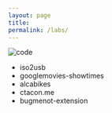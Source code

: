 ```yaml
---
layout: page
title:
permalink: /labs/
---
```


![code](/onclick/post_images/labs/code.png)

- iso2usb
- googlemovies-showtimes
- alcabikes
- ctacon.me
- bugmenot-extension
<!-- - plextras -->